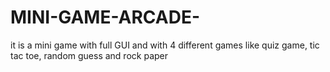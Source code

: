 # MINI-GAME-ARCADE-
it is a mini game with full GUI and with 4 different games like quiz game, tic tac toe, random guess and rock paper
